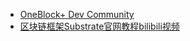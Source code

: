 - [OneBlock+ Dev Community](https://discord.gg/vraKjnm2)
- [区块链框架Substrate官网教程bilibili视频](https://www.bilibili.com/video/BV1RL411b7Nh)